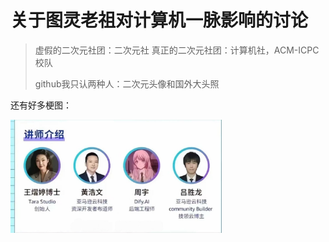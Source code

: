 # 关于图灵老祖对计算机一脉影响的讨论

> 虚假的二次元社团：二次元社
> 真正的二次元社团：计算机社，ACM-ICPC校队
>
> github我只认两种人：二次元头像和国外大头照

还有好多梗图：

<img src="./images/1.jpeg" alt="1" style="zoom: 33%;" />